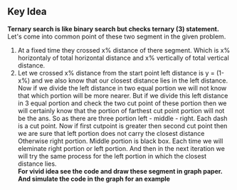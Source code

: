 ## Key Idea

<b> Ternary search is like binary search but checks ternary (3) statement.</b><br>
Let's come into common point of these two segment in the given problem.
1) At a fixed time they crossed x% distance of there segment. Which is x% horizontaly of total horizontal distance and x% vertically of total vertical distance.
2) Let we crossed x% distance from the start point left distance is y = (1-x%) and we also know that our closest distance lies in the left distance.
  Now if we divide the left distance in two equal portion we will not know that which portion will be more nearer. But if we divide this left distance in 3 equal portion
  and check the two cut point of these portion then we will certainly know that the portion of farthest cut point portion will not be the ans. So as there are three portion 
  left - middle - right. Each dash is a cut point. Now if first cutpoint is greater then second cut point then we are sure that left portion does not carry the closest distance
  Otherwise right portion. Middle portion is black box. Each time we will eleminate right portion or left portion. And then in the next iteration we will try the same process
  for the left portion in which the closest distance lies.<br>
  <b> For vivid idea see the code and draw these segment in graph paper. And simulate the code in the graph for an example</b>
 

